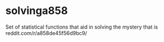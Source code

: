 # solvinga858
Set of statistical functions that aid in solving the mystery that is reddit.com/r/a858de45f56d9bc9/
